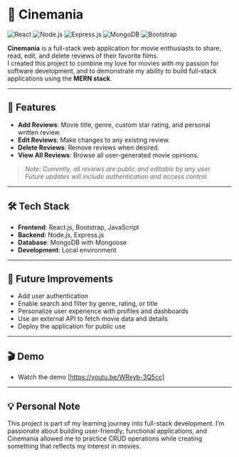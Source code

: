 # 🎥 Cinemania

![React](https://img.shields.io/badge/React-20232A?style=for-the-badge&logo=react&logoColor=61DAFB)
![Node.js](https://img.shields.io/badge/Node.js-339933?style=for-the-badge&logo=nodedotjs&logoColor=white)
![Express.js](https://img.shields.io/badge/Express.js-404D59?style=for-the-badge)
![MongoDB](https://img.shields.io/badge/MongoDB-4EA94B?style=for-the-badge&logo=mongodb&logoColor=white)
![Bootstrap](https://img.shields.io/badge/Bootstrap-563D7C?style=for-the-badge&logo=bootstrap&logoColor=white)

**Cinemania** is a full-stack web application for movie enthusiasts to share, read, edit, and delete reviews of their favorite films.  
I created this project to combine my love for movies with my passion for software development, and to demonstrate my ability to build full-stack applications using the **MERN stack**.

---

## 🚀 Features

- **Add Reviews**: Movie title, genre, custom star rating, and personal written review.
- **Edit Reviews**: Make changes to any existing review.
- **Delete Reviews**: Remove reviews when desired.
- **View All Reviews**: Browse all user-generated movie opinions.

> _Note: Currently, all reviews are public and editable by any user. Future updates will include authentication and access control._

---

## 🛠️ Tech Stack

- **Frontend**: React.js, Bootstrap, JavaScript
- **Backend**: Node.js, Express.js
- **Database**: MongoDB with Mongoose
- **Development**: Local environment

---

## 📝 Future Improvements

- Add user authentication
- Enable search and filter by genre, rating, or title
- Personalize user experience with profiles and dashboards
- Use an external API to fetch movie data and details
- Deploy the application for public use

---
## 🎬 Demo

- Watch the demo [https://youtu.be/WRxyb-3Q5cc]

---

## 💡 Personal Note

This project is part of my learning journey into full-stack development. I’m passionate about building user-friendly, functional applications, and Cinemania allowed me to practice CRUD operations while creating something that reflects my interest in movies.
